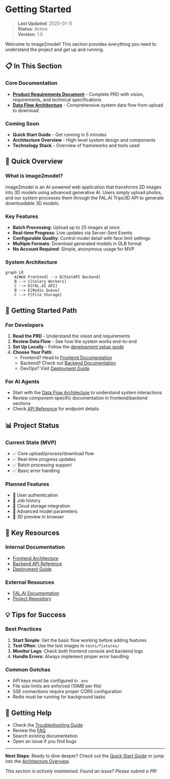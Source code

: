 # Getting Started

> **Last Updated**: 2025-01-11  
> **Status**: Active  
> **Version**: 1.0

Welcome to image2model! This section provides everything you need to understand the project and get up and running.

## 📋 In This Section

### Core Documentation

- **[Product Requirements Document](./3d-image-prd.md)** - Complete PRD with vision, requirements, and technical specifications
- **[Data Flow Architecture](./image2model-data-flow.md)** - Comprehensive system data flow from upload to download

### Coming Soon

- **Quick Start Guide** - Get running in 5 minutes
- **Architecture Overview** - High-level system design and components
- **Technology Stack** - Overview of frameworks and tools used

## 🎯 Quick Overview

### What is image2model?

image2model is an AI-powered web application that transforms 2D images into 3D models using advanced generative AI. Users simply upload photos, and our system processes them through the FAL.AI Tripo3D API to generate downloadable 3D models.

### Key Features

- **Batch Processing**: Upload up to 25 images at once
- **Real-time Progress**: Live updates via Server-Sent Events
- **Configurable Quality**: Control model detail with face limit settings
- **Multiple Formats**: Download generated models in GLB format
- **No Account Required**: Simple, anonymous usage for MVP

### System Architecture

```mermaid
graph LR
    A[Web Frontend] --> B[FastAPI Backend]
    B --> C[Celery Workers]
    C --> D[FAL.AI API]
    B --> E[Redis Queue]
    C --> F[File Storage]
```

## 🚀 Getting Started Path

### For Developers

1. **Read the PRD** - Understand the vision and requirements
2. **Review Data Flow** - See how the system works end-to-end
3. **Set Up Locally** - Follow the [development setup guide](../06-development/setup/local-development.md)
4. **Choose Your Path**:
   - Frontend? Head to [Frontend Documentation](../02-frontend/)
   - Backend? Check out [Backend Documentation](../03-backend/)
   - DevOps? Visit [Deployment Guide](../04-deployment/)

### For AI Agents

- Start with the [Data Flow Architecture](./image2model-data-flow.md) to understand system interactions
- Review component-specific documentation in frontend/backend sections
- Check [API Reference](../03-backend/api-reference/) for endpoint details

## 📊 Project Status

### Current State (MVP)

- ✅ Core upload/process/download flow
- ✅ Real-time progress updates
- ✅ Batch processing support
- ✅ Basic error handling

### Planned Features

- 🔄 User authentication
- 🔄 Job history
- 🔄 Cloud storage integration
- 🔄 Advanced model parameters
- 🔄 3D preview in browser

## 🔗 Key Resources

### Internal Documentation

- [Frontend Architecture](../02-frontend/architecture/)
- [Backend API Reference](../03-backend/api-reference/)
- [Deployment Guide](../04-deployment/)

### External Resources

- [FAL.AI Documentation](https://fal.ai/models/tripo3d/tripo/v2.5/image-to-3d/api)
- [Project Repository](https://github.com/your-org/image2model)

## 💡 Tips for Success

### Best Practices

1. **Start Simple**: Get the basic flow working before adding features
2. **Test Often**: Use the test images in `tests/fixtures/`
3. **Monitor Logs**: Check both frontend console and backend logs
4. **Handle Errors**: Always implement proper error handling

### Common Gotchas

- API keys must be configured in `.env`
- File size limits are enforced (10MB per file)
- SSE connections require proper CORS configuration
- Redis must be running for background tasks

## 🤝 Getting Help

- Check the [Troubleshooting Guide](../07-reference/troubleshooting/common-errors.md)
- Review the [FAQ](../07-reference/troubleshooting/faq.md)
- Search existing documentation
- Open an issue if you find bugs

---

**Next Steps**: Ready to dive deeper? Check out the [Quick Start Guide](./quick-start.md) or jump into the [Architecture Overview](./architecture-overview.md).

*This section is actively maintained. Found an issue? Please submit a PR!*